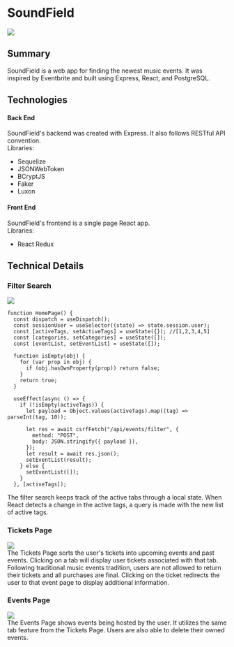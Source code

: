 # SoundField

![](https://i.gyazo.com/4b8c4427db4a39520c63245dc8342ede.jpg)
## Summary
SoundField is a web app for finding the newest music events. It was inspired by Eventbrite and built using Express, React, and PostgreSQL.
## Technologies
#### Back End
SoundField's backend was created with Express. It also follows RESTful API convention. <br />
Libraries:
* Sequelize
* JSONWebToken
* BCryptJS
* Faker
* Luxon
#### Front End
SoundField's frontend is a single page React app.  <br />
Libraries:
* React Redux
## Technical Details
### Filter Search
![](https://i.gyazo.com/6352cb453b1177b44d34618ba9041af1.png)
```
function HomePage() {
  const dispatch = useDispatch();
  const sessionUser = useSelector((state) => state.session.user);
  const [activeTags, setActiveTags] = useState({}); //[1,2,3,4,5]
  const [categories, setCategories] = useState([]);
  const [eventList, setEventList] = useState([]);

  function isEmpty(obj) {
    for (var prop in obj) {
      if (obj.hasOwnProperty(prop)) return false;
    }
    return true;
  }

  useEffect(async () => {
    if (!isEmpty(activeTags)) {
      let payload = Object.values(activeTags).map((tag) => parseInt(tag, 10));

      let res = await csrfFetch("/api/events/filter", {
        method: "POST",
        body: JSON.stringify({ payload }),
      });
      let result = await res.json();
      setEventList(result);
    } else {
      setEventList([]);
    }
  }, [activeTags]);
```
The filter search keeps track of the active tabs through a local state. When React detects a change in the active tags, a query is made with the new list of active tags.
### Tickets Page
![](https://i.gyazo.com/e4dfd7c22cba4a56fd6ec966a3a0e40e.png) <br />
The Tickets Page sorts the user's tickets into upcoming events and past events. Clicking on a tab will display user tickets associated with that tab. Following traditional music events tradition, users are not allowed to return their tickets and all purchases are final. Clicking on the ticket redirects the user to that event page to display additional information.
### Events Page
![](https://i.gyazo.com/c694b2281e86eeac4382f6d2420a0294.png) <br />
The Events Page shows events being hosted by the user. It utilizes the same tab feature from the Tickets Page. Users are also able to delete their owned events.
